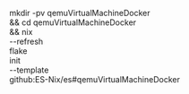

mkdir -pv qemuVirtualMachineDocker \
&& cd qemuVirtualMachineDocker \
&& nix \
--refresh \
flake \
init \
--template \
github:ES-Nix/es#qemuVirtualMachineDocker



